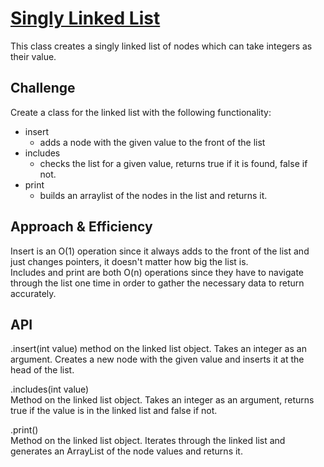 # [Singly Linked List](../src/main/java/code/challenges/linkedlist/LinkedList.java)
This class creates a singly linked list of nodes which can take integers as their value.

## Challenge
Create a class for the linked list with the following functionality: 

- insert  
    - adds a node with the given value to the front of the list
- includes  
    - checks the list for a given value, returns true if it is found, false if not.
- print  
    - builds an arraylist of the nodes in the list and returns it.

## Approach & Efficiency
Insert is an O(1) operation since it always adds to the front of the list and just changes pointers, it doesn't matter how big the list is.  
Includes and print are both O(n) operations since they have to navigate through the list one time in order to gather the necessary data to return accurately.  


## API
.insert(int value) 
method on the linked list object.  Takes an integer as an argument.  Creates a new node with the given value and inserts it at the head of the list.

.includes(int value)  
Method on the linked list object.  Takes an integer as an argument, returns true if the value is in the linked list and false if not.

.print()  
Method on the linked list object. Iterates through the linked list and generates an ArrayList of the node values and returns it.


